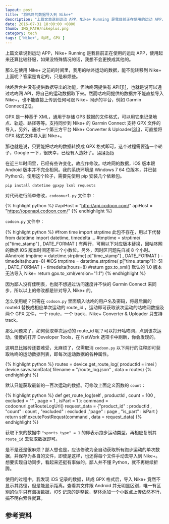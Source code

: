 ```yaml
---
layout: post
title: "将咕咚的数据导入到 Nike+"
description: "上篇文章说到运动 APP，Nike+ Running 是我目前正在使用的运动 APP，使用起来还算比较舒服，如果没特殊情况的话，我想不会更换成其他的。"
date: 2016-07-31 18:00:00 +0800
thumb: IMG_PATH/nikeplus.png
category: tech
tags: ['Nike+', 咕咚, GPX ]
---
```


上篇文章说到运动 APP，Nike+ Running 是我目前正在使用的运动 APP，使用起来还算比较舒服，如果没特殊情况的话，我想不会更换成其他的。

那么在使用 Nike+ 之前的时间里，我用的咕咚运动的数据，能不能转移到 Nike+ 上面呢？答案是肯定的，只是麻烦些。

咕咚后台并没有提供数据导出的功能，但咕咚网提供有 API[[1]][1]，也就是说可以通过咕咚网 API，将自己的运动数据取下来。然而咕咚网提供的数据并不能直接导入 Nike+，也不能直接上传到任何可跟 Nike+ 同步的平台，例如 Garmin Connect[[2]][2]。

GPX 是一种基于 XML，通用于存储 GPS 数据的文件格式，可以用它来记录地点、轨迹、路径等等。支持同步到 Nike+ 的 Garmin Connect 支持 GPX 文件的导入，另外，通过一个第三方平台 Nike+ Converter & Uploader[[3]][3]，可直接将 GPX 格式文件导入到 Nike+。

那也就是说，只要能把咕咚的数据转换成 GPX 格式即可，这个过程需要造一个轮子，Google 一下，很庆幸，已经有人造好了。[[4]][4][[5]][5]

在近三年时间里，已经有些许变化，故应作修改。咕咚网的数据，iOS 版本跟 Android 版本并不完全相同。我的系统环境是 Windows 7 64 位版本，并已装 Python2。使用这个轮子，需要先使用 pip 安装几个依赖包。

    pip install datetime gpxpy lxml requests

对代码进行简单修改，`codoonurl.py` 文件中：

{% highlight python %}
#apiHost = "http://api.codoon.com/"
apiHost = "https://openapi.codoon.com/"
{% endhighlight %}

`codoon.py` 文件中：

{% highlight python %}
#from time import strptime 此包不存在，用以下代替
from datetime import datetime, timedelta
...
#tmptime = strptime( p["time_stamp"] , DATE_FORMAT ) 有两行，可用以下对应版本替换，因咕咚网的数据 iOS 版本时间还带三个小数位。另外，因时区问题先自减 8 个小时。
#Android
tmptime = datetime.strptime( p["time_stamp"] , DATE_FORMAT ) - timedelta(hours=8)
#iOS
tmptime = datetime.strptime( p["time_stamp"][:-5] , DATE_FORMAT ) - timedelta(hours=8)
#return gpx.to_xml() 默认的 1.0 版本无法导入 Nike+
return gpx.to_xml(version="1.1")
{% endhighlight %}

因为鄙人没有佳明表，也就不想通过访问速度并不快的 Garmin Connect 来同步，所以以上的修改都是针对导入 Nike+ 的。

怎么使用呢？只需在 `codoon.py` 里面填入咕咚的用户名及密码，将最后面的 routeId 替换成相应单次运动的 route_id ，运动即可获取该次运动的咕咚网数据及两个 GPX 文件，一个 route，一个 track，Nike+ Converter & Uploader 只支持 track。

那么问题来了，如何获取单次运动的 route_id 呢？可以打开咕咚网，点到该次运动，傻傻的打开 Developer Tools，在 NetWork 选项卡中刷新，你会发现的。

这明显比搬砖还要难受，太麻烦了，仅需取消 `codoon.py` 以下两行的注释即可获取咕咚的运动数据列表，即每次运动数据的各种属性。

{% highlight python %}
routes = device.get_route_log( productId = imei )
device.saveJsonData( filename = "/route_log.json" , data = routes)
{% endhighlight %}

默认只能获取最新的一百次运动的数据。可修改上面定义函数的 `count`：

{% highlight python %}
def get_route_log(self , productId , count = 100 , excluded = "" , page = 1 , isPart = 1 ):
    command = codoonurl.getRouteLogUrl()
    request_data = {"product_id" : productId , "count" : count , "excluded" : excluded ,"page" : page , "is_part" : isPart }
    return self.excutePostRequst(command , data = request_data)
{% endhighlight %}

获取下来的数据中 `"sports_type" = 1` 的即表示跑步运动类型，再相应复制其 `route_id` 去获取数据即可。

是不是还是很麻烦？鄙人想也是，应该修改为全自动获取所有跑步运动的单次数据，并保存为各自的文件，即使是这样，也还得每个文件手动去导入到 Nike+。想要实现自动同步，看起来还挺有事做的。鄙人并不懂 Python，就不再继续折腾。

使用的过程中，我发现 iOS 记录的数据，转成 GPX 格式后，导入 Nike+ 竟然不显示其路径，但是能显示距离。查看其文件跟 Android 并无明显区别，唯一有区别的似乎只有海拨数据，iOS 记录的是整数，整体添加一个小数点上传依然不行，搞不明白索性就算。

## 参考资料

[1]: http://open.codoon.com/	"咕咚开放平台"
[2]: https://connect.garmin.com/	"Garmin Connect"
[3]: https://www.awsmithson.com/tcx2nikeplus/	"Nike+ Converter & Uploader"
[4]: http://www.wearable.pw/index.php/archives/332	"将Codoon的路径记录导出成GPX路径"
[5]: https://github.com/iascchen/VisHealth/	"iascchen / VisHealth"